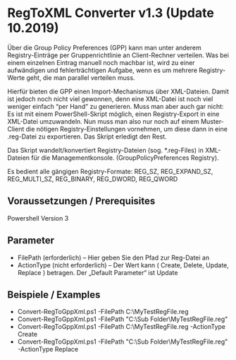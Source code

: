 # RegToXML Converter v1.3 (Update 10.2019)

Über die Group Policy Preferences (GPP) kann man unter anderem Registry-Einträge per Gruppenrichtlinie an Client-Rechner verteilen. Was bei einem einzelnen Eintrag manuell noch machbar ist, wird zu einer aufwändigen und fehlerträchtigen Aufgabe, wenn es um mehrere Registry-Werte geht, die man parallel verteilen muss.

Hierfür bieten die GPP einen Import-Mechanismus über XML-Dateien. Damit ist jedoch noch nicht viel gewonnen, denn eine XML-Datei ist noch viel weniger einfach “per Hand” zu generieren. Muss man aber auch gar nicht: Es ist mit einem PowerShell-Skript möglich, einen Registry-Export in eine XML-Datei umzuwandeln. Nun muss man also nur noch auf einem Muster-Client die nötigen Registry-Einstellungen vornehmen, um diese dann in eine .reg-Datei zu exportieren. Das Skript erledigt den Rest.

Das Skript wandelt/konvertiert Registry-Dateien (sog. *.reg-Files) in XML-Dateien für die Managementkonsole. (GroupPolicyPreferences Registry). 

Es bedient alle gängigen Registry-Formate: REG_SZ, REG_EXPAND_SZ, REG_MULTI_SZ, REG_BINARY, REG_DWORD, REG_QWORD

## Voraussetzungen / Prerequisites
Powershell Version 3

## Parameter
- FilePath (erforderlich) – Hier geben Sie den Pfad zur Reg-Datei an
- ActionType (nicht erforderlich) – Der Wert kann ( Create, Delete, Update, Replace ) betragen. Der „Default Parameter“ ist Update

## Beispiele / Examples
- Convert-RegToGppXml.ps1 -FilePath C:\MyTestRegFile.reg
- Convert-RegToGppXml.ps1 -FilePath "C:\Sub Folder\MyTestRegFile.reg"
- Convert-RegToGppXml.ps1 -FilePath C:\MyTestRegFile.reg -ActionType Create
- Convert-RegToGppXml.ps1 -FilePath "C:\Sub Folder\MyTestRegFile.reg" -ActionType Replace
